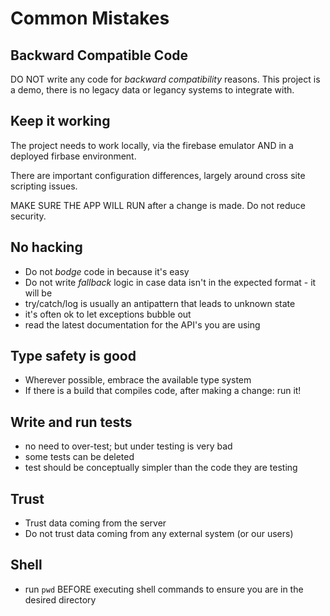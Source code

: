 # Common Mistakes

## Backward Compatible Code
DO NOT write any code for _backward compatibility_ reasons. This project is a demo, there is no legacy data or legancy systems to integrate with.

## Keep it working
The project needs to work locally, via the firebase emulator AND in a deployed firbase environment.

There are important configuration differences, largely around cross site scripting issues.

MAKE SURE THE APP WILL RUN after a change is made.  Do not reduce security.

## No hacking
 - Do not _bodge_ code in because it's easy
 - Do not write _fallback_ logic in case data isn't in the expected format - it will be
 - try/catch/log is usually an antipattern that leads to unknown state
 - it's often ok to let exceptions bubble out
 - read the latest documentation for the API's you are using

## Type safety is good
 - Wherever possible, embrace the available type system
 - If there is a build that compiles code, after making a change: run it!

## Write and run tests
 - no need to over-test; but under testing is very bad
 - some tests can be deleted
 - test should be conceptually simpler than the code they are testing

## Trust 
 - Trust data coming from the server
 - Do not trust data coming from any external system (or our users)

## Shell
 - run `pwd` BEFORE executing shell commands to ensure you are in the desired directory